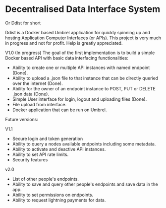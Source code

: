 # Decentralised Data Interface System
Or Ddist for short

Ddist is a Docker based Umbrel application for quickly spinning up and hosting Application Computer Interfaces (or APIs).
This project is very much in progress and not for profit. Help is greatly appreciated.


V1.0 (In progress) The goal of the first implementation is to build a simple Docker based API with basic data interfacing functionalities:

- Ability to create one or multiple API instances with named endpoint (Done).
- Ability to upload a .json file to that instance that can be directly queried over the internet (Done).
- Ability for the owner of an endpoint instance to POST, PUT or DELETE .json data (Done).
- Simple User interface for login, logout and uploading files (Done).
- File upload from interface.
- Docker application that can be run on Umbrel.

Future versions:

V1.1
- Secure login and token generation
- Ability to query a nodes available endpoints including some metadata.
- Ability to activate and deactive API instances.
- Ability to set API rate limits.
- Security features

v2.0
- List of other people's endpoints.
- Ability to save and query other people's endpoints and save data in the app.
- Ability to set permissions on endpoints.
- Ability to request lightning payments for data.
